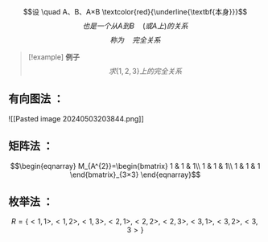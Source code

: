 $$设 \quad A、B、A×B \textcolor{red}{\underline{\textbf{本身}}}$$
$$也是一个从A到B \quad(或A上)的关系$$
$$称为 \quad 完全关系$$
> [!example] **例子**
> $$求\{1,2,3\}上的完全关系$$
## 有向图法 ：

![[Pasted image 20240503203844.png]]


## 矩阵法 ：

$$\begin{eqnarray}
M_{A^{2}}=\begin{bmatrix}
 1 & 1 & 1\\
 1 & 1 & 1\\
 1 & 1 & 1
\end{bmatrix}_{3×3}
\end{eqnarray}$$


## 枚举法 ：

$$R=\{<1,1>,<1,2>,<1,3>,<2,1>,<2,2>,<2,3>,<3,1>,<3,2>,<3,3>\}$$